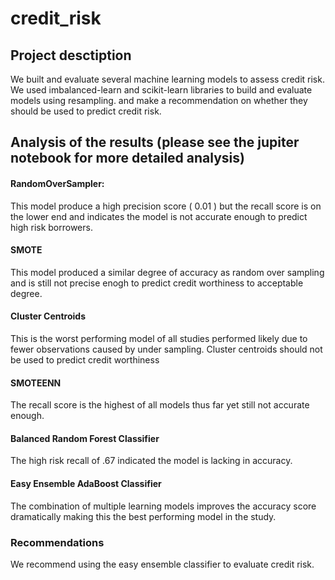 # credit_risk

## Project desctiption 

We built and evaluate several machine learning models to assess credit risk. We used imbalanced-learn and scikit-learn libraries to build and evaluate models using resampling. and make a recommendation on whether they should be used to predict credit risk.

## Analysis of the results (please see the jupiter notebook for more detailed analysis)

#### RandomOverSampler: 

This model produce a high precision score ( 0.01 ) but the recall score is on the lower end and indicates the model is not accurate enough to predict high risk borrowers.

#### SMOTE
       
This model produced a similar degree of accuracy as random over sampling  and is still not precise enogh to predict credit worthiness to acceptable degree.

#### Cluster Centroids


This is the worst performing model of all studies performed likely due to fewer observations caused by under sampling. Cluster centroids should not be used to predict credit worthiness

#### SMOTEENN
              
The recall score is the highest of all models thus far yet still not accurate enough.


#### Balanced Random Forest Classifier

The high risk recall of .67 indicated the model is lacking in accuracy.

####  Easy Ensemble AdaBoost Classifier

The combination of multiple learning models improves the accuracy score dramatically making this the best performing model in the study.

### Recommendations
We recommend using the easy ensemble classifier to evaluate credit risk. 
